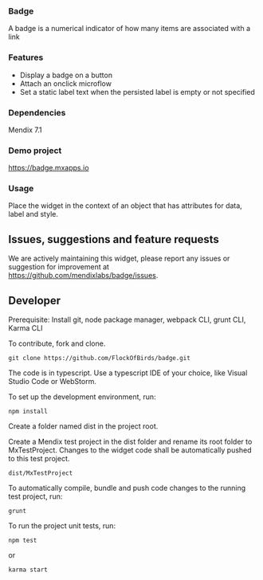 ### Badge

A badge is a numerical indicator of how many items are associated with a link

### Features

 * Display a badge on a button
 * Attach an onclick microflow
 * Set a static label text when the persisted label is empty or not specified

### Dependencies

Mendix 7.1

### Demo project

https://badge.mxapps.io

### Usage

Place the widget in the context of an object that has attributes for data, label and style.

## Issues, suggestions and feature requests

We are actively maintaining this widget, please report any issues or suggestion for improvement at
https://github.com/mendixlabs/badge/issues.

## Developer
Prerequisite: Install git, node package manager, webpack CLI, grunt CLI, Karma CLI

To contribute, fork and clone.

    git clone https://github.com/FlockOfBirds/badge.git

The code is in typescript. Use a typescript IDE of your choice, like Visual Studio Code or WebStorm.

To set up the development environment, run:

    npm install

Create a folder named dist in the project root.

Create a Mendix test project in the dist folder and rename its root folder to MxTestProject. Changes to the widget code shall be automatically pushed to this test project.

    dist/MxTestProject

To automatically compile, bundle and push code changes to the running test project, run:

    grunt

To run the project unit tests, run:

    npm test

or

    karma start
